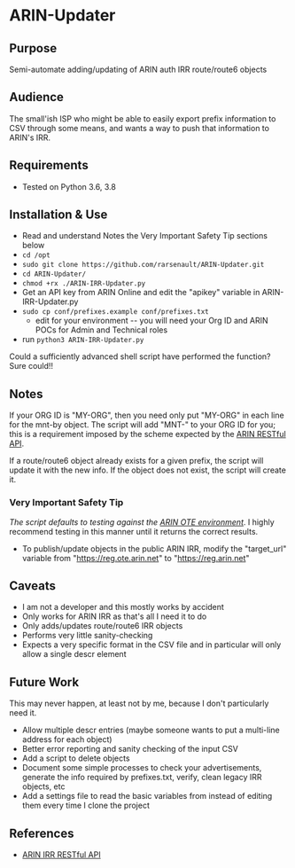 # ARIN-Updater

## Purpose

Semi-automate adding/updating of ARIN auth IRR route/route6 objects

## Audience

The small'ish ISP who might be able to easily export prefix information to CSV through some means, and wants a way to push that information to ARIN's IRR. 

## Requirements

* Tested on Python 3.6, 3.8

## Installation & Use

* Read and understand Notes the Very Important Safety Tip sections below
* ```cd /opt```
* ```sudo git clone https://github.com/rarsenault/ARIN-Updater.git```
* ```cd ARIN-Updater/```
* ```chmod +rx ./ARIN-IRR-Updater.py```
* Get an API key from ARIN Online and edit the "apikey" variable in ARIN-IRR-Updater.py
* ```sudo cp conf/prefixes.example conf/prefixes.txt```
  * edit for your environment -- you will need your Org ID and ARIN POCs for Admin and Technical roles
* run ```python3 ARIN-IRR-Updater.py```

Could a sufficiently advanced shell script have performed the function? Sure could!!

## Notes

If your ORG ID is "MY-ORG", then you need only put "MY-ORG" in each line for the mnt-by object. The script will add "MNT-" to your ORG ID for you; this is a requirement imposed by the scheme expected by the [ARIN RESTful API](https://www.arin.net/resources/manage/irr/irr-restful/#creating-a-route-object).

If a route/route6 object already exists for a given prefix, the script will update it with the new info. If the object does not exist, the script will create it.

### Very Important Safety Tip

_The script defaults to testing against the [ARIN OTE environment](https://www.arin.net/reference/tools/testing/?msclkid=f88c8e5aaedd11ec837b672505346c2e)_. I highly recommend testing in this manner until it returns the correct results. 

* To publish/update objects in the public ARIN IRR, modify the "target_url" variable from "https://reg.ote.arin.net" to "https://reg.arin.net"

## Caveats

* I am not a developer and this mostly works by accident
* Only works for ARIN IRR as that's all I need it to do
* Only adds/updates route/route6 IRR objects
* Performs very little sanity-checking
* Expects a very specific format in the CSV file and in particular will only allow a single descr element

## Future Work

This may never happen, at least not by me, because I don't particularly need it.

* Allow multiple descr entries (maybe someone wants to put a multi-line address for each object)
* Better error reporting and sanity checking of the input CSV
* Add a script to delete objects
* Document some simple processes to check your advertisements, generate the info required by prefixes.txt, verify, clean legacy IRR objects, etc
* Add a settings file to read the basic variables from instead of editing them every time I clone the project

## References
* [ARIN IRR RESTful API](https://www.arin.net/resources/manage/irr/irr-restful/)
